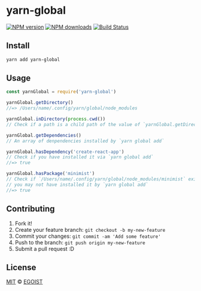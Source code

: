 # yarn-global

[![NPM version](https://img.shields.io/npm/v/yarn-global.svg?style=flat-square)](https://npmjs.com/package/yarn-global) [![NPM downloads](https://img.shields.io/npm/dm/yarn-global.svg?style=flat-square)](https://npmjs.com/package/yarn-global) [![Build Status](https://img.shields.io/circleci/project/egoist/yarn-global/master.svg?style=flat-square)](https://circleci.com/gh/egoist/yarn-global)

## Install

```bash
yarn add yarn-global
```

## Usage

```js
const yarnGlobal = require('yarn-global')

yarnGlobal.getDirectory()
//=> /Users/name/.config/yarn/global/node_modules

yarnGlobal.inDirectory(process.cwd())
// Check if a path is a child path of the value of `yarnGlobal.getDirectory()`

yarnGlobal.getDependencies()
// An array of denpendencies installed by `yarn global add`

yarnGlobal.hasDependency('create-react-app')
// Check if you have installed it via `yarn global add`
//=> true

yarnGlobal.hasPackage('minimist')
// Check if `/Users/name/.config/yarn/global/node_modules/minimist` exists
// you may not have installed it by `yarn global add`
//=> true
```

## Contributing

1. Fork it!
2. Create your feature branch: `git checkout -b my-new-feature`
3. Commit your changes: `git commit -am 'Add some feature'`
4. Push to the branch: `git push origin my-new-feature`
5. Submit a pull request :D

## License

[MIT](https://egoist.mit-license.org/) © [EGOIST](https://github.com/egoist)
